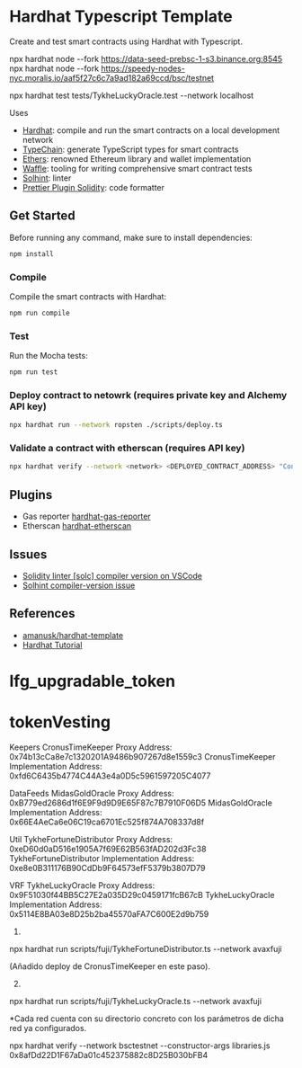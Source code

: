 # Hardhat Typescript Template

Create and test smart contracts using Hardhat with Typescript.


npx hardhat node --fork https://data-seed-prebsc-1-s3.binance.org:8545
npx hardhat node --fork https://speedy-nodes-nyc.moralis.io/aaf5f27c6c7a9ad182a69ccd/bsc/testnet

npx hardhat test tests/TykheLuckyOracle.test --network localhost

Uses

- [Hardhat](https://github.com/nomiclabs/hardhat): compile and run the smart contracts on a local development network
- [TypeChain](https://github.com/ethereum-ts/TypeChain): generate TypeScript types for smart contracts
- [Ethers](https://github.com/ethers-io/ethers.js/): renowned Ethereum library and wallet implementation
- [Waffle](https://github.com/EthWorks/Waffle): tooling for writing comprehensive smart contract tests
- [Solhint](https://github.com/protofire/solhint): linter
- [Prettier Plugin Solidity](https://github.com/prettier-solidity/prettier-plugin-solidity): code formatter

## Get Started

Before running any command, make sure to install dependencies:

```sh
npm install
```

### Compile

Compile the smart contracts with Hardhat:

```sh
npm run compile
```

### Test

Run the Mocha tests:

```sh
npm run test
```

### Deploy contract to netowrk (requires private key and Alchemy API key)

```sh
npx hardhat run --network ropsten ./scripts/deploy.ts
```

### Validate a contract with etherscan (requires API key)

```sh
npx hardhat verify --network <network> <DEPLOYED_CONTRACT_ADDRESS> "Constructor argument 1"
```

## Plugins

- Gas reporter [hardhat-gas-reporter](https://hardhat.org/plugins/hardhat-gas-reporter.html)
- Etherscan [hardhat-etherscan](https://hardhat.org/plugins/nomiclabs-hardhat-etherscan.html)

## Issues

- [Solidity linter [solc] compiler version on VSCode](https://ethereum.stackexchange.com/questions/46158/solved-how-to-change-solidity-linter-solc-compiler-version-in-visual-studio-c)
- [Solhint compiler-version issue](https://github.com/protofire/solhint/issues/230)

## References

- [amanusk/hardhat-template](https://github.com/amanusk/hardhat-template)
- [Hardhat Tutorial](https://hardhat.org/tutorial/)
# lfg_upgradable_token
# tokenVesting

Keepers
CronusTimeKeeper Proxy Address: 0x74b13cCa8e7c1320201A9486b907267d8e1559c3
CronusTimeKeeper Implementation Address: 0xfd6C6435b4774C44A3e4a0D5c5961597205C4077

DataFeeds
MidasGoldOracle Proxy Address:  0xB779ed2686d1f6E9F9d9D9E65F87c7B7910F06D5
MidasGoldOracle Implementation Address:  0x66E4AeCa6e06C19ca6701Ec525f874A708337d8f

Util
TykheFortuneDistributor Proxy Address: 0xeD60d0aD516e1905A7f69E62B563fAD202d3Fc38
TykheFortuneDistributor Implementation Address: 0xe8e0B311176B90CdDb9F64573efF5379b3807D79

VRF
TykheLuckyOracle Proxy Address:  0x9F51030f44BB5C27E2a035D29c0459171fcB67cB
TykheLuckyOracle Implementation Address:  0x5114E8BA03e8D25b2ba45570aFA7C600E2d9b759



1.
npx hardhat run scripts/fuji/TykheFortuneDistributor.ts --network avaxfuji

(Añadido deploy de CronusTimeKeeper en este paso).

2.
npx hardhat run scripts/fuji/TykheLuckyOracle.ts --network avaxfuji

*Cada red cuenta con su directorio concreto con los parámetros de dicha red ya configurados.


npx hardhat verify --network bsctestnet  --constructor-args libraries.js 0x8afDd22D1F67aDa01c452375882c8D25B030bFB4